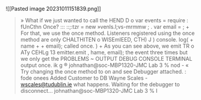 ![[Pasted image 20231011151839.png]]
> » What if we just wanted to call the HEND D o var events = require : fUnCthn Once? ::: ::;:tzr = new »venls.l;vs-mrmmw ; . var email = ; + For that, we use the once method. Listeners registered using the once method are only CHALTHITEN o WISEmIEED, CTH) J ) console. log( + name + + email); called once. ) + As you can see above, we emit TR o ATy CEHLg 13 emitter.emit , hame, email); the event three times but we onIy get the PROBLEMS ~ OUTPUT DEBUG CONSOLE TERMINAL output once. ik g ® johnathan@soc-MBP1320-JMC Lab 3 % nod - « Try changing the once method to on and see Debugger attached. : fode onees Added Customer to DB Wayne Scales - wscales@tudublin.ie what happens. Waiting for the debugger to disconnect... johnathan@soc-MBP1320-JMC Lab 3 % I